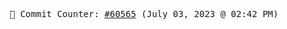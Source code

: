 <p align="center">
    <samp>
        📮 Commit Counter: <a href="https://github.com/Javascript-void0/Javascript-void0/commits/main">#60565</a> (July 03, 2023 @ 02:42 PM)
    </samp>
</p>